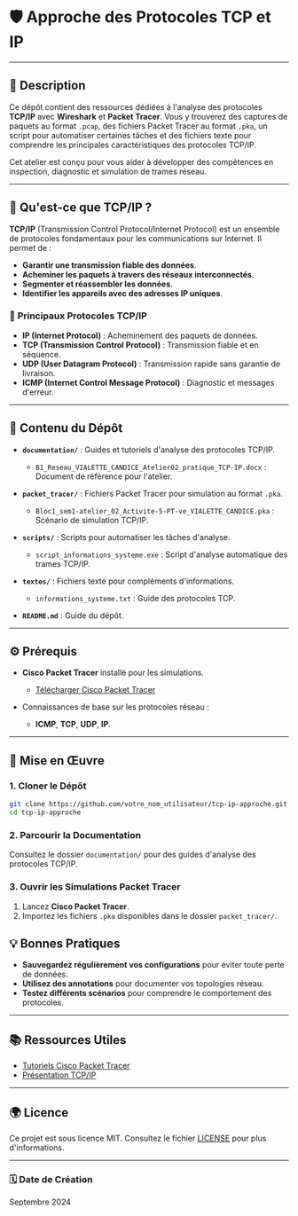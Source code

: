 # 🛡️ **Approche des Protocoles TCP et IP**

---

## 📄 **Description**

Ce dépôt contient des ressources dédiées à l'analyse des protocoles **TCP/IP** avec **Wireshark** et **Packet Tracer**. Vous y trouverez des captures de paquets au format `.pcap`, des fichiers Packet Tracer au format `.pka`, un script pour automatiser certaines tâches et des fichiers texte pour comprendre les principales caractéristiques des protocoles TCP/IP.

Cet atelier est conçu pour vous aider à développer des compétences en inspection, diagnostic et simulation de trames réseau.

---

## 📖 **Qu'est-ce que TCP/IP ?**

**TCP/IP** (Transmission Control Protocol/Internet Protocol) est un ensemble de protocoles fondamentaux pour les communications sur Internet. Il permet de :

- **Garantir une transmission fiable des données**.
- **Acheminer les paquets à travers des réseaux interconnectés**.
- **Segmenter et réassembler les données**.
- **Identifier les appareils avec des adresses IP uniques**.

### 🔗 **Principaux Protocoles TCP/IP**

- **IP (Internet Protocol)** : Acheminement des paquets de données.
- **TCP (Transmission Control Protocol)** : Transmission fiable et en séquence.
- **UDP (User Datagram Protocol)** : Transmission rapide sans garantie de livraison.
- **ICMP (Internet Control Message Protocol)** : Diagnostic et messages d'erreur.

---

## 📂 **Contenu du Dépôt**

- **`documentation/`** : Guides et tutoriels d'analyse des protocoles TCP/IP.
  - `B1_Reseau_VIALETTE_CANDICE_Atelier02_pratique_TCP-IP.docx` : Document de référence pour l'atelier.


- **`packet_tracer/`** : Fichiers Packet Tracer pour simulation au format `.pka`.
  - `Bloc1_sem1-atelier_02_Activite-5-PT-ve_VIALETTE_CANDICE.pka` : Scénario de simulation TCP/IP.

- **`scripts/`** : Scripts pour automatiser les tâches d'analyse.
  - `script_informations_systeme.exe` : Script d'analyse automatique des trames TCP/IP.

- **`textes/`** : Fichiers texte pour compléments d'informations.
  - `informations_systeme.txt` : Guide des protocoles TCP.

- **`README.md`** : Guide du dépôt.

---

## ⚙️ **Prérequis**

- **Cisco Packet Tracer** installé pour les simulations.
  - [Télécharger Cisco Packet Tracer](https://www.netacad.com/courses/packet-tracer)

- Connaissances de base sur les protocoles réseau :
  - **ICMP**, **TCP**, **UDP**, **IP**.

---

## 🚀 **Mise en Œuvre**

### 1. **Cloner le Dépôt**

```bash
git clone https://github.com/votre_nom_utilisateur/tcp-ip-approche.git
cd tcp-ip-approche
```

### 2. **Parcourir la Documentation**

Consultez le dossier `documentation/` pour des guides d'analyse des protocoles TCP/IP.

### 3. **Ouvrir les Simulations Packet Tracer**

1. Lancez **Cisco Packet Tracer**.
2. Importez les fichiers `.pka` disponibles dans le dossier `packet_tracer/`.


## 💡 **Bonnes Pratiques**

- **Sauvegardez régulièrement vos configurations** pour éviter toute perte de données.
- **Utilisez des annotations** pour documenter vos topologies réseau.
- **Testez différents scénarios** pour comprendre le comportement des protocoles.



---

## 📚 **Ressources Utiles**
- [Tutoriels Cisco Packet Tracer](https://www.netacad.com/courses/packet-tracer)
- [Présentation TCP/IP](https://www.gralon.net/articles/internet-et-webmaster/logiciel/article-le-protocole-tcp-ip---presentation-et-fonctionnement-1597.htm)
  
---

## 🌍 **Licence**

Ce projet est sous licence MIT. Consultez le fichier [LICENSE](LICENSE) pour plus d'informations.

---

### 🗓 **Date de Création**

Septembre 2024
